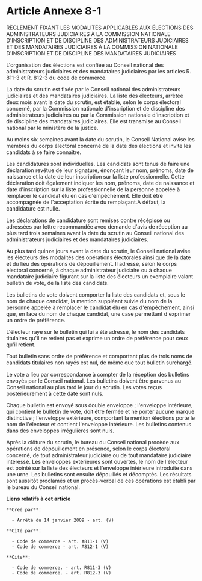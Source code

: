 # Article Annexe 8-1

RÈGLEMENT FIXANT LES MODALITÉS APPLICABLES AUX ÉLECTIONS DES ADMINISTRATEURS JUDICIAIRES À LA COMMISSION NATIONALE
D'INSCRIPTION ET DE DISCIPLINE DES ADMINISTRATEURS JUDICIAIRES ET DES MANDATAIRES JUDICIAIRES À LA COMMISSION NATIONALE
D'INSCRIPTION ET DE DISCIPLINE DES MANDATAIRES JUDICIAIRES 

L'organisation des élections est confiée au Conseil national des administrateurs judiciaires et des mandataires judiciaires
par les articles R. 811-3 et R. 812-3 du code de commerce. 

La date du scrutin est fixée par le Conseil national des administrateurs judiciaires et des mandataires judiciaires. La liste
des électeurs, arrêtée deux mois avant la date du scrutin, est établie, selon le corps électoral concerné, par la Commission
nationale d'inscription et de discipline des administrateurs judiciaires ou par la Commission nationale d'inscription et de
discipline des mandataires judiciaires. Elle est transmise au Conseil national par le ministère de la justice. 

Au moins six semaines avant la date du scrutin, le Conseil National avise les membres du corps électoral concerné de la date
des élections et invite les candidats à se faire connaître. 

Les candidatures sont individuelles. Les candidats sont tenus de faire une déclaration revêtue de leur signature, énonçant
leur nom, prénoms, date de naissance et la date de leur inscription sur la liste professionnelle. Cette déclaration doit
également indiquer les nom, prénoms, date de naissance et date d'inscription sur la liste professionnelle de la personne
appelée à remplacer le candidat élu en cas d'empêchement. Elle doit être accompagnée de l'acceptation écrite du remplaçant.A
défaut, la candidature est nulle. 

Les déclarations de candidature sont remises contre récépissé ou adressées par lettre recommandée avec demande d'avis de
réception au plus tard trois semaines avant la date du scrutin au Conseil national des administrateurs judiciaires et des
mandataires judiciaires. 

Au plus tard quinze jours avant la date du scrutin, le Conseil national avise les électeurs des modalités des opérations
électorales ainsi que de la date et du lieu des opérations de dépouillement. Il adresse, selon le corps électoral concerné, à
chaque administrateur judiciaire ou à chaque mandataire judiciaire figurant sur la liste des électeurs un exemplaire valant
bulletin de vote, de la liste des candidats. 

Les bulletins de vote doivent comporter la liste des candidats et, sous le nom de chaque candidat, la mention suppléant
suivie du nom de la personne appelée à remplacer le candidat élu en cas d'empêchement, ainsi que, en face du nom de chaque
candidat, une case permettant d'exprimer un ordre de préférence.

L'électeur raye sur le bulletin qui lui a été adressé, le nom des candidats titulaires qu'il ne retient pas et exprime un
ordre de préférence pour ceux qu'il retient. 

Tout bulletin sans ordre de préférence et comportant plus de trois noms de candidats titulaires non rayés est nul, de même
que tout bulletin surchargé. 

Le vote a lieu par correspondance à compter de la réception des bulletins envoyés par le Conseil national. Les bulletins
doivent être parvenus au Conseil national au plus tard le jour du scrutin. Les votes reçus postérieurement à cette date sont
nuls. 

Chaque bulletin est envoyé sous double enveloppe ; l'enveloppe intérieure, qui contient le bulletin de vote, doit être fermée
et ne porter aucune marque distinctive ; l'enveloppe extérieure, comportant la mention élections porte le nom de l'électeur
et contient l'enveloppe intérieure. Les bulletins contenus dans des enveloppes irrégulières sont nuls. 

Après la clôture du scrutin, le bureau du Conseil national procède aux opérations de dépouillement en présence, selon le
corps électoral concerné, de tout administrateur judiciaire ou de tout mandataire judiciaire intéressé. Les enveloppes
extérieures sont ouvertes, le nom de l'électeur est pointé sur la liste des électeurs et l'enveloppe intérieure introduite
dans une urne. Les bulletins sont ensuite dépouillés et décomptés. Les résultats sont aussitôt proclamés et un procès-verbal
de ces opérations est établi par le bureau du Conseil national.

**Liens relatifs à cet article**

	**Créé par**:

	  - Arrêté du 14 janvier 2009 - art. (V)

	**Cité par**:

	  - Code de commerce - art. A811-1 (V)
	  - Code de commerce - art. A812-1 (V)

	**Cite**:

	  - Code de commerce. - art. R811-3 (V)
	  - Code de commerce. - art. R812-3 (V)
